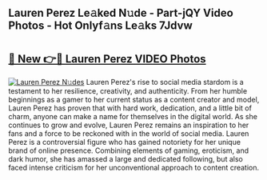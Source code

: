 ## Lauren Perez Le𝚊ked N𝚞de - Part-jQY Video Photos - Hot Onlyf𝚊ns Le𝚊ks 7Jdvw

# <h2><a href="http://ab71001.deff.icu/?id=Lauren+Perez">🔗 New 👉🔴 Lauren Perez VIDEO Photos</a></h2>

[![Lauren Perez N𝚞des](https://i.imgur.com/rIISA9y.gif)](http://ab71001.deff.icu/?id=Lauren+Perez)
Lauren Perez's rise to social media stardom is a testament to her resilience, creativity, and authenticity. From her humble beginnings as a gamer to her current status as a content creator and model, Lauren Perez has proven that with hard work, dedication, and a little bit of charm, anyone can make a name for themselves in the digital world. As she continues to grow and evolve, Lauren Perez remains an inspiration to her fans and a force to be reckoned with in the world of social media. Lauren Perez is a controversial figure who has gained notoriety for her unique brand of online presence. Combining elements of gaming, eroticism, and dark humor, she has amassed a large and dedicated following, but also faced intense criticism for her unconventional approach to content creation.

